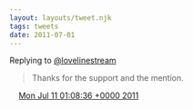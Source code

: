 ```yaml
---
layout: layouts/tweet.njk
tags: tweets
date: 2011-07-01
---
```


Replying to [@lovelinestream](https://twitter.com/lovelinestream/status/80503413896519681)

> Thanks for the support and the mention\.

<img src="/img/tweet-media/tweet.ico" width="12" /> [Mon Jul 11 01:08:36 +0000 2011](https://twitter.com/timwasson/status/90225946258456577)